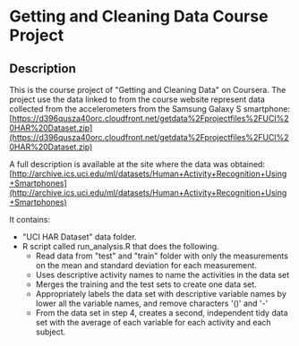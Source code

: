 # Getting and Cleaning Data Course Project

## Description 

This is the course project of "Getting and Cleaning Data" on Coursera.
The project use the data linked to from the course website represent data collected from the accelerometers from the Samsung Galaxy S smartphone: 
[https://d396qusza40orc.cloudfront.net/getdata%2Fprojectfiles%2FUCI%20HAR%20Dataset.zip](https://d396qusza40orc.cloudfront.net/getdata%2Fprojectfiles%2FUCI%20HAR%20Dataset.zip)

 A full description is available at the site where the data was obtained:
[http://archive.ics.uci.edu/ml/datasets/Human+Activity+Recognition+Using+Smartphones](http://archive.ics.uci.edu/ml/datasets/Human+Activity+Recognition+Using+Smartphones)

It contains:

- "UCI HAR Dataset" data folder.
- R script called run_analysis.R that does the following.
	- Read data from "test" and "train" folder with only the measurements on the mean and standard deviation for each measurement.
	- Uses descriptive activity names to name the activities in the data set
	- Merges the training and the test sets to create one data set.		
	- Appropriately labels the data set with descriptive variable names by lower all the variable names, and remove characters '()' and '-'
	- From the data set in step 4, creates a second, independent tidy data set with the average of each variable for each activity and each subject.